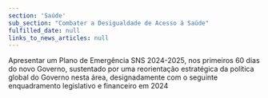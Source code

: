 ```yaml
---
section: 'Saúde'
sub_section: "Combater a Desigualdade de Acesso à Saúde"
fulfilled_date: null
links_to_news_articles: null
---
```


Apresentar um Plano de Emergência SNS 2024-2025, nos primeiros 60 dias do novo Governo, sustentado por uma reorientação estratégica da política global do Governo nesta área, designadamente com o seguinte enquadramento legislativo e financeiro em 2024